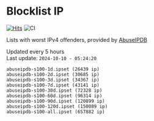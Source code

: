 # Blocklist IP

[![Hits](https://hits.seeyoufarm.com/api/count/incr/badge.svg?url=https%3A%2F%2Fgithub.com%2Fborestad%2Fblocklist-ip%2F&count_bg=%2379C83D&title_bg=%23555555&icon=&icon_color=%23E7E7E7&title=hits&edge_flat=false)](https://hits.seeyoufarm.com)  ![CI](https://img.shields.io/github/workflow/status/borestad/blocklist-ip/CI?style=flat-square)

Lists with worst IPv4 offenders, provided by [AbuseIPDB](https://www.abuseipdb.com/)

<!-- FOOTER-PLACEHOLDER -->
Updated every 5 hours<br>
Last update: `2024-10-10 - 05:24:20`
```
abuseipdb-s100-1d.ipset (26439 ip)
abuseipdb-s100-2d.ipset (30685 ip)
abuseipdb-s100-3d.ipset (34367 ip)
abuseipdb-s100-7d.ipset (43141 ip)
abuseipdb-s100-30d.ipset (72328 ip)
abuseipdb-s100-60d.ipset (96314 ip)
abuseipdb-s100-90d.ipset (120899 ip)
abuseipdb-s100-120d.ipset (150089 ip)
abuseipdb-s100-all.ipset (657882 ip)
```
